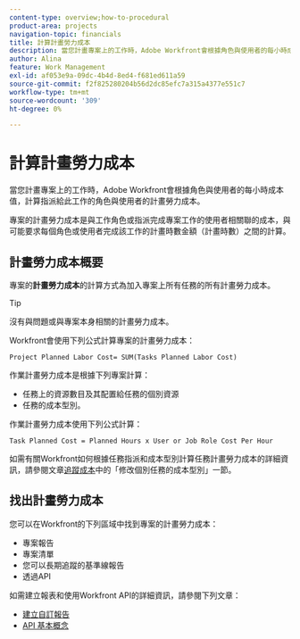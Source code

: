 ```yaml
---
content-type: overview;how-to-procedural
product-area: projects
navigation-topic: financials
title: 計算計畫勞力成本
description: 當您計畫專案上的工作時，Adobe Workfront會根據角色與使用者的每小時成本值，計算指派給此工作的角色與使用者的計畫勞力成本。
author: Alina
feature: Work Management
exl-id: af053e9a-09dc-4b4d-8ed4-f681ed611a59
source-git-commit: f2f825280204b56d2dc85efc7a315a4377e551c7
workflow-type: tm+mt
source-wordcount: '309'
ht-degree: 0%

---
```


# 計算計畫勞力成本

當您計畫專案上的工作時，Adobe Workfront會根據角色與使用者的每小時成本值，計算指派給此工作的角色與使用者的計畫勞力成本。

專案的計畫勞力成本是與工作角色或指派完成專案工作的使用者相關聯的成本，與可能要求每個角色或使用者完成該工作的計畫時數金額（計畫時數）之間的計算。

## 計畫勞力成本概要

專案的&#x200B;**計畫勞力成本**&#x200B;的計算方式為加入專案上所有任務的所有計畫勞力成本。

>[!TIP]
>
>沒有與問題或與專案本身相關的計畫勞力成本。

Workfront會使用下列公式計算專案的計畫勞力成本：

```
Project Planned Labor Cost= SUM(Tasks Planned Labor Cost)
```

作業計畫勞力成本是根據下列專案計算：

* 任務上的資源數目及其配置給任務的個別資源
* 任務的成本型別。

作業計畫勞力成本使用下列公式計算：

```
Task Planned Cost = Planned Hours x User or Job Role Cost Per Hour
```

如需有關Workfront如何根據任務指派和成本型別計算任務計畫勞力成本的詳細資訊，請參閱文章[追蹤成本](../../../manage-work/projects/project-finances/track-costs.md)中的「修改個別任務的成本型別」一節。

## 找出計畫勞力成本

您可以在Workfront的下列區域中找到專案的計畫勞力成本：

* 專案報告
* 專案清單
* 您可以長期追蹤的基準線報告
* 透過API

如需建立報表和使用Workfront API的詳細資訊，請參閱下列文章：

* [建立自訂報告](../../../reports-and-dashboards/reports/creating-and-managing-reports/create-custom-report.md)
* [API 基本概念](../../../wf-api/general/api-basics.md)
